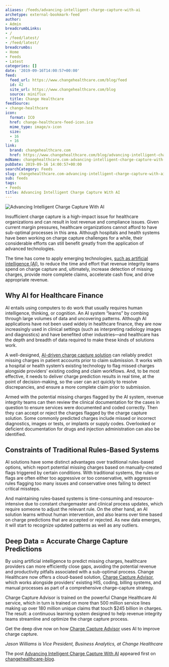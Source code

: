 ```yaml
---
aliases: /feeds/advancing-intelligent-charge-capture-with-ai
archetype: external-bookmark-feed
author:
- Admin
breadcrumbLinks:
- /
- /feed/latest/
- /feed/latest/
breadcrumbs:
- Home
- Feeds
- Latest
categories: []
date: '2019-09-16T14:00:57+00:00'
feed:
  feed_url: https://www.changehealthcare.com/blog/feed
  id: 42
  site_url: https://www.changehealthcare.com/blog
  source: miniflux
  title: Change Healthcare
feedSource:
- change-healthcare
icon:
  format: ICO
  href: change-healthcare-feed-icon.ico
  mime_type: image/x-icon
  size:
  - 16
  - 16
link:
  brand: changehealthcare.com
  href: https://www.changehealthcare.com/blog/advancing-intelligent-charge-capture-with-ai
mdName: changehealthcare.com-advancing-intelligent-charge-capture-with-ai
pubDate: 2019-09-16 14:00:57+00:00
searchCategory: Feeds
slug: changehealthcare.com-advancing-intelligent-charge-capture-with-ai
sub: feeds
tags:
- Feeds
title: Advancing Intelligent Charge Capture With AI
---
```


<img src="https://www.changehealthcare.com/blog/wp-content/uploads/ai-charge2-300x130.jpg" alt="Advancing Intelligent Charge Capture With AI" loading="lazy"/><p>Insufficient charge capture is a high-impact issue for healthcare organizations and can result in lost revenue and compliance issues. Given current margin pressures, healthcare organizations cannot afford to have sub-optimal processes in this area. Although hospitals and health systems have been working on charge capture challenges for a while, their considerable efforts can still benefit greatly from the application of advanced technologies.</p>
<p>The time has come to apply emerging technologies, <a href="https://www.changehealthcare.com/innovation/artificial-intelligence" rel="noopener noreferrer" target="_blank" referrerpolicy="no-referrer">such as artificial intelligence (AI)</a>, to reduce the time and effort that revenue integrity teams spend on charge capture and, ultimately, increase detection of missing charges, provide more complete claims, accelerate cash flow, and drive appropriate revenue.</p>
<h2>Why AI for Healthcare Finance</h2>
<p>AI entails using computers to do work that usually requires human intelligence, thinking, or cognition. An AI system “learns” by combing through large volumes of data and uncovering patterns. Although AI applications have not been used widely in healthcare finance, they are now increasingly used in clinical settings (such as interpreting radiology images and diagnostics) and have benefited other industries—and healthcare has the depth and breadth of data required to make these kinds of solutions work.</p>
<p>A well-designed, <a href="https://www.changehealthcare.com/solutions/charge-capture-advisor" rel="noopener noreferrer" target="_blank" referrerpolicy="no-referrer">AI-driven charge capture solution</a> can reliably predict missing charges in patient accounts prior to claim submission. It works with a hospital or health system’s existing technology to flag missed charges alongside providers’ existing coding and claim workflows. And, to be most effective, it needs to deliver charge prediction results in real time, at the point of decision-making, so the user can act quickly to resolve discrepancies, and ensure a more complete claim prior to submission.</p>
<p>Armed with the potential missing charges flagged by the AI system, revenue integrity teams can then review the clinical documentation for the cases in question to ensure services were documented and coded correctly. Then they can accept or reject the charges flagged by the charge capture solution. Some commonly predicted charges include missed or incorrect diagnostics, images or tests, or implants or supply codes. Overlooked or deficient documentation for drugs and injection administration can also be identified.</p>
<h2>Constraints of Traditional Rules-Based Systems</h2>
<p>AI solutions have some distinct advantages over traditional rules-based options, which report potential missing charges based on manually-created flags triggered by certain conditions. With traditional systems, the rules or flags are often either too aggressive or too conservative, with aggressive rules flagging too many issues and conservative ones failing to detect critical missteps.</p>
<p>And maintaining rules-based systems is time-consuming and resource-intensive due to constant chargemaster and clinical process updates, which require someone to adjust the relevant rule. On the other hand, an AI solution learns without human intervention, and also learns over time based on charge predictions that are accepted or rejected. As new data emerges, it will start to recognize updated patterns as well as any outliers.</p>
<h2>Deep Data = Accurate Charge Capture Predictions</h2>
<p>By using artificial intelligence to predict missing charges, healthcare providers can more efficiently close gaps, avoiding the potential revenue and productivity pitfalls associated with a sub-optimal process. Change Healthcare now offers a cloud-based solution, <a href="https://www.changehealthcare.com/solutions/charge-capture-advisor" rel="noopener noreferrer" target="_blank" referrerpolicy="no-referrer">Charge Capture Advisor</a>, which works alongside providers’ existing HIS, coding, billing systems, and manual processes as part of a comprehensive charge-capture strategy.</p>
<p>Charge Capture Advisor is trained on the powerful Change Healthcare AI service, which in turn is trained on more than 500 million service lines making up over 180 million unique claims that touch $245 billion in charges. The result: a continuous learning system designed to help revenue integrity teams streamline and optimize the charge capture process.</p>
<p>Get the deep dive now on how <a href="https://www.changehealthcare.com/solutions/charge-capture-advisor" rel="noopener noreferrer" target="_blank" referrerpolicy="no-referrer">Charge Capture Advisor</a> uses AI to improve charge capture.</p>
<p><em>Jason Williams is Vice President, Business Analytics, at Change Healthcare</em></p>
<p>The post <a href="https://www.changehealthcare.com/blog/advancing-intelligent-charge-capture-with-ai" rel="noopener noreferrer" target="_blank" referrerpolicy="no-referrer">Advancing Intelligent Charge Capture With AI</a> appeared first on <a href="https://www.changehealthcare.com/blog" rel="noopener noreferrer" target="_blank" referrerpolicy="no-referrer">changehealthcare-blog</a>.</p>